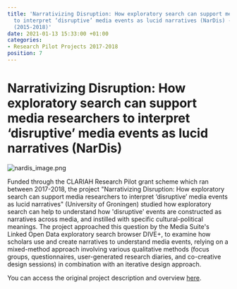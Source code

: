 ```yaml
---
title: 'Narrativizing Disruption: How exploratory search can support media researchers
  to interpret ‘disruptive’ media events as lucid narratives (NarDis) - CLARIAH-CORE
  (2015-2018)'
date: 2021-01-13 15:33:00 +01:00
categories:
- Research Pilot Projects 2017-2018
position: 7
---
```


# Narrativizing Disruption: How exploratory search can support media researchers to interpret ‘disruptive’ media events as lucid narratives (NarDis)

![nardis_image.png](/uploads/nardis_image.png)

Funded through the CLARIAH Research Pilot grant scheme which ran between 2017-2018, the project "Narrativizing Disruption: How exploratory search can support media researchers to interpret ‘disruptive’ media events as lucid narratives" (University of Groningen) studied how exploratory search can help to understand how 'disruptive' events are constructed as narratives across media, and instilled with specific cultural-political meanings. The project approached this question by the Media Suite's Linked Open Data exploratory search browser DIVE\+, to examine how scholars use and create narratives to understand media events, relying on a mixed-method approach involving various qualitative methods (focus groups, questionnaires, user-generated research diaries, and co-creative design sessions) in combination with an iterative design approach.

You can access the original project description and overview [here](https://clariah.nl/en/projects/research-pilots/granted-pilot-research-projects/nardis).